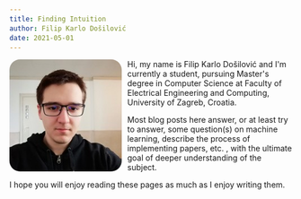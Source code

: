 ```yaml
---
title: Finding Intuition
author: Filip Karlo Došilović
date: 2021-05-01
---
```


<img src="static/profile-picture.jpeg"
     alt="Profile picture."
     style="float: left; margin-right: 10px; border-radius: 0.5cm" />

Hi, my name is Filip Karlo Došilović and I'm currently a student, pursuing Master's
degree in Computer Science at Faculty of Electrical Engineering and Computing,
University of Zagreb, Croatia.

Most blog posts here answer, or at least try to answer, some question(s) on
machine learning, describe the process of implementing papers, etc. , with the
ultimate goal of deeper understanding of the subject.

I hope you will enjoy reading these pages as much as I enjoy writing them.
